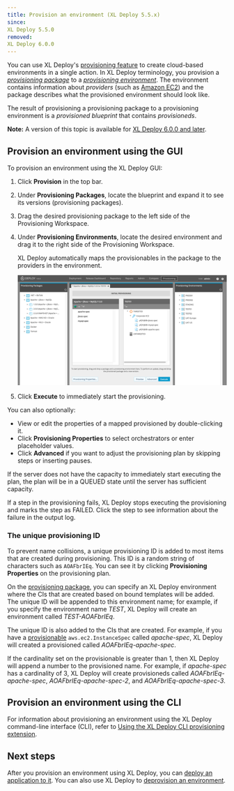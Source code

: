 ```yaml
---
title: Provision an environment (XL Deploy 5.5.x)
since:
XL Deploy 5.5.0
removed:
XL Deploy 6.0.0
---
```


You can use XL Deploy's [provisioning feature](/xl-deploy/concept/provisioning-through-xl-deploy.html) to create cloud-based environments in a single action. In XL Deploy terminology, you provision a [*provisioning package*](/xl-deploy/how-to/create-a-provisioning-package.html) to a [*provisioning environment*](/xl-deploy/how-to/create-a-provisioning-environment.html). The environment contains information about *providers* (such as [Amazon EC2](https://aws.amazon.com/ec2/)) and the package describes what the provisioned environment should look like.

The result of provisioning a provisioning package to a provisioning environment is a *provisioned blueprint* that contains *provisioneds*.

**Note:** A version of this topic is available for [XL Deploy 6.0.0 and later](/xl-deploy/how-to/provision-an-environment.html).

## Provision an environment using the GUI

To provision an environment using the XL Deploy GUI:

1. Click **Provision** in the top bar.
1. Under **Provisioning Packages**, locate the blueprint and expand it to see its versions (provisioning packages).
1. Drag the desired provisioning package to the left side of the Provisioning Workspace.
1. Under **Provisioning Environments**, locate the desired environment and drag it to the right side of the Provisioning Workspace.

    XL Deploy automatically maps the provisionables in the package to the providers in the environment.

    ![Provision an environment](/xl-deploy/how-to/images/provisioning-mapping.png)

1. Click **Execute** to immediately start the provisioning.

You can also optionally:

* View or edit the properties of a mapped provisioned by double-clicking it.
* Click **Provisioning Properties** to select orchestrators or enter placeholder values.
* Click **Advanced** if you want to adjust the provisioning plan by skipping steps or inserting pauses.

If the server does not have the capacity to immediately start executing the plan, the plan will be in a QUEUED state until the server has sufficient capacity.

If a step in the provisioning fails, XL Deploy stops executing the provisioning and marks the step as FAILED. Click the step to see information about the failure in the output log.

### The unique provisioning ID

To prevent name collisions, a unique provisioning ID is added to most items that are created during provisioning. This ID is a random string of characters such as `AOAFbrIEq`. You can see it by clicking **Provisioning Properties** on the provisioning plan.

On the [provisioning package](/xl-deploy/how-to/create-a-provisioning-package.html#create-a-provisioning-package), you can specify an XL Deploy environment where the CIs that are created based on bound templates will be added. The unique ID will be appended to this environment name; for example, if you specify the environment name *TEST*, XL Deploy will create an environment called *TEST-AOAFbrIEq*.

The unique ID is also added to the CIs that are created. For example, if you have a [provisionable](/xl-deploy/how-to/create-a-provisioning-package.html#add-a-provisionable-to-a-package) `aws.ec2.InstanceSpec` called *apache-spec*, XL Deploy will created a provisioned called *AOAFbrIEq-apache-spec*.

If the cardinality set on the provisionable is greater than 1, then XL Deploy will append a number to the provisioned name. For example, if *apache-spec* has a cardinality of 3, XL Deploy will create provisioneds called *AOAFbrIEq-apache-spec*, *AOAFbrIEq-apache-spec-2*, and *AOAFbrIEq-apache-spec-3*.

## Provision an environment using the CLI

For information about provisioning an environment using the XL Deploy command-line interface (CLI), refer to [Using the XL Deploy CLI provisioning extension](/xl-deploy/how-to/using-the-xl-deploy-cli-provisioning-extension.html).

## Next steps

After you provision an environment using XL Deploy, you can [deploy an application to it](/xl-deploy/how-to/deploy-to-a-provisioned-environment.html). You can also use XL Deploy to [deprovision an environment](/xl-deploy/how-to/deprovision-an-environment.html).
